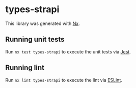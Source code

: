 # types-strapi

This library was generated with [Nx](https://nx.dev).

## Running unit tests

Run `nx test types-strapi` to execute the unit tests via [Jest](https://jestjs.io).

## Running lint

Run `nx lint types-strapi` to execute the lint via [ESLint](https://eslint.org/).
